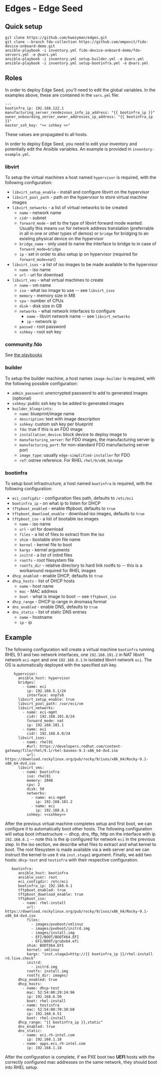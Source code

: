 Edges - Edge Seed
===

Quick setup
---

```
git clone https://github.com/kwozyman/edges.git
git clone --branch fdo-collection https://github.com/empovit/fido-device-onboard-demo.git
ansible-playbook -i inventory.yml fido-device-onboard-demo/fdo-servers.yml -e @vars.yml
ansible-playbook -i inventory.yml setup-builder.yml -e @vars.yml
ansible-playbook -i inventory.yml setup-bootinfra.yml -e @vars.yml
```

Roles
---

In order to deploy Edge Seed, you'll need to edit the global variables. In the examples above, these are contained in the `vars.yml` file:

```
---
bootinfra_ip: 192.168.122.1
manufacturing_server_rendezvous_info_ip_address: "{{ bootinfra_ip }}"
owner_onboarding_server_owner_addresses_ip_address: "{{ bootinfra_ip }}"
master_ssh_key: "<< sshkey >>"
```

These values are propagated to all hosts.

In order to deploy Edge Seed, you need to edit your inventory and potentially edit the Ansible variables. An example is provided in `inventory-example.yml`.

### libvirt

To setup the virtual machines a host named `hypervisor` is required, with the following configuration:

  * `libvirt_setup_enable` - install and configure libvirt on the hypervisor
  * `libvirt_pool_path` - path on the hypervisor to store virtual machine images
  * `libvirt_networks` - a list of virtual networks to be created:
    * `name` - network name
    * `cidr` - subnet
    * `forward_mode` - set to the type of libvirt forward mode wanted. Usually this means `nat` for network address translation (preferrable in all in one or other types of demos) or `bridge` for bridging to an existing physical device on the hypervisor
    * `bridge_name` - only used to name the interface to bridge to in case of `forward_mode=bridge`
    * `ip` - set in order to also setup ip on hypervisor (required for `forward_mode=nat`)
  * `libvirt_isos` - a list of iso images to be made available to the hypervisor
    * `name` - iso name
    * `url` - url for download
  * `libvirt_vms` - what virtual machines to create
    * `name` - vm name
    * `iso` - what iso image to use -- see `libvirt_isos`
    * `memory` - memory size in MB
    * `cpu` - number of CPUs
    * `disk` - disk size in GB
    * `networks` - what network interfaces to configure
      * `name` - libvirt network name -- see `libvirt_networks`
      * `ip` - network ip
    * `passwd` - root password
    * `sshkey` - root ssh key

### community.fdo

See [the playbooks](https://github.com/empovit/fido-device-onboard-demo/tree/fdo-collection)

### builder

To setup the builder machine, a host names `image-builder` is required, with the following possible configuration:

  * `admin_password`: unencrypted password to add to generated images (optional)
  * `sshkey`: public ssh key to be added to generated images
  * `builder_blueprints`:
    * `name`: blueprint/image name
    * `description`: text with image description
    * `sshkey`: custom ssh key per blueprint
    * `fdo`: true if this is an FDO image
    * `installation_device`: block device to deploy image to
    * `manufacturing_server`: for FDO images, the manufacturing server ip
    * `manufacturing_port`: for non-standard FDO manufacturing server port
    * `image_type`: usually `edge-simplified-installer` for FDO
    * `ref`: ostree reference. For RHEL `rhel/9/x86_64/edge`

### bootinfra

To setup boot infrastructure, a host named `bootinfra` is required, with the following configuration:

  * `eci_configdir` - configuration files path, defaults to `/etc/eci`
  * `bootinfra_ip` - on what ip to listen for DHCP
  * `tftpboot_enabled` - enable tftpboot, defaults to `true`
  * `tftpboot_download_enable` - download iso images, defaults to `true`
  * `tftpboot_iso` - a list of bootable iso images
    * `name` - iso name
    * `url` - url for download
    * `files` - a list of files to extract from the iso
    * `shim` - bootable shim file name
    * `kernel` - kernel file to boot
    * `kargs` - kernel arguments
    * `initrd` - a list of initrd files
    * `rootfs` - root filesystem file
    * `rootfs_dir` - relative directory to hard link rootfs to -- this is a workaround required for RHEL images
  * `dhcp_enabled` - enable DHCP, defaults to `true`
  * `dhcp_hosts` - list of DHCP hosts
    * `name` - host name
    * `mac` - MAC address
    * `boot` - what is image to boot -- see `tftpboot_iso`
  * `dhcp_range` - DHCP ip range in dnsmasq format
  * `dns_enabled` - enable DNS, defaults to `true`
  * `dns_static` - list of static DNS entries
    * `name` - hostname
    * `ip` - ip

Example
---

The following configuration will create a virtual machine `bootinfra` running RHEL 9.1 and two network interfaces, one `192.168.101.2` in NAT libvirt network `eci-mgmt` and one `192.168.6.1` in isolated libvirt network `eci`. The OS is automatically deployed with the specified ssh key.

```
    hypervisor:
      ansible_host: hypervisor
      bridges:
        - name: eci
          ip: 192.168.5.1/24
          interface: enp7s0
      libvirt_setup_enable: true
      libvirt_pool_path: /var/eci/vm
      libvirt_networks:
        - name: eci-mgmt
          cidr: 192.168.101.0/24
          forward_mode: nat
          ip: 192.168.101.1
        - name: eci
          cidr: 192.168.6.0/24
      libvirt_isos:
        - name: rhel91
          #url: https://developers.redhat.com/content-gateway/file/rhel/9.1/rhel-baseos-9.1-x86_64-dvd.iso
          url: https://download.rockylinux.org/pub/rocky/9/isos/x86_64/Rocky-9.1-x86_64-dvd.iso
      libvirt_vms:
        - name: bootinfra
          iso: rhel91
          memory: 2048
          cpu: 2
          disk: 50
          networks:
            - name: eci-mgmt
              ip: 192.168.101.2
            - name: eci
              ip: 192.168.6.1
          sshkey: <<sshkey>>
```

After the previous virtual machine completes setup and first boot, we can configure it to automatically boot other hosts. The following configuration will setup boot infrastructure -- dhcp, dns, tftp, http on the interface with ip `192.168.6.1` -- note this is the ip configured for network `eci` in the previous step. In the iso section, we describe what files to extract and what kernel to boot. The root filesystem is made available via a web server and we can instruct the kernel to use it via `inst.stage2` argument. Finally, we add two hosts: `dhcp-test` and `testinfra` with their respective configuration.

```
   bootinfra:
      ansible_host: bootinfra
      ansible_user: root
      eci_configdir: /etc/eci
      bootinfra_ip: 192.168.6.1
      tftpboot_enabled: true
      tftpboot_download_enable: true
      tftpboot_iso: 
        - name: rhel-install
          url: https://download.rockylinux.org/pub/rocky/9/isos/x86_64/Rocky-9.1-x86_64-dvd.iso
          files:
            - images/pxeboot/vmlinuz
            - images/pxeboot/initrd.img
            - images/install.img
            - EFI/BOOT/BOOTX64.EFI
            - EFI/BOOT/grubx64.efi
          shim: BOOTX64.EFI
          kernel: vmlinuz
          kargs: "inst.stage2=http://{{ bootinfra_ip }}/rhel-install rd.live.check"
          initrd:
            - initrd.img
          rootfs: install.img
          rootfs_dir: images/
      dhcp_enabled: true
      dhcp_hosts:
        - name: dhcp-test
          mac: 52:54:00:29:24:96
          ip: 192.168.6.50
          boot: rhel-install
        - name: testinfra
          mac: 52:54:00:70:30:b0
          ip: 192.168.6.51
          boot: rhel-install
      dhcp_range: "{{ bootinfra_ip }},static"
      dns_enabled: true
      dns_static:
        - name: eci.rh-intel.com
          ip: 192.168.1.18
        - name: apps.eci.rh-intel.com
          ip: 192.168.1.18
```

After the configuration is complete, if we PXE boot two **UEFI** hosts with the correctly configured mac addresses on the same network, they should boot into RHEL setup.



